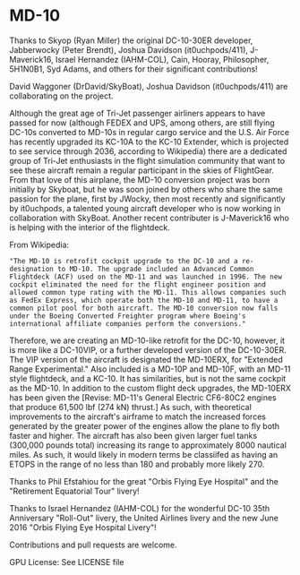 MD-10
==============

Thanks to Skyop (Ryan Miller) the original DC-10-30ER developer, Jabberwocky (Peter Brendt), Joshua Davidson (it0uchpods/411), J-Maverick16, Israel Hernandez (IAHM-COL), Cain, Hooray, Philosopher, 5H1N0B1, Syd Adams, and others for their significant contributions!

David Waggoner (DrDavid/SkyBoat), Joshua Davidson (it0uchpods/411) are collaborating on the project.

Although the great age of Tri-Jet passenger airliners appears to have passed for now (although FEDEX and UPS, among others, are still flying DC-10s converted to MD-10s in regular cargo service and the U.S. Air Force has recently upgraded its KC-10A to the KC-10 Extender, which is projected to see service through 2036, according to Wikipedia) there are a dedicated group of Tri-Jet enthusiasts in the flight simulation community that want to see these aircraft remain a regular participant in the skies of FlightGear.  From that love of this airplane, the MD-10 conversion project was born initially by Skyboat, but he was soon joined by others who share the same passion for the plane, first by JWocky, then most recently and significantly by it0uchpods, a talented young aircraft developer who is now working in collaboration with SkyBoat.  Another recent contributer is J-Maverick16 who is helping with the interior of the flightdeck.

From Wikipedia:

	"The MD-10 is retrofit cockpit upgrade to the DC-10 and a re-designation to MD-10. The upgrade included an Advanced Common Flightdeck (ACF) used on the MD-11 and was launched in 1996. The new cockpit eliminated the need for the flight engineer position and allowed common type rating with the MD-11. This allows companies such as FedEx Express, which operate both the MD-10 and MD-11, to have a common pilot pool for both aircraft. The MD-10 conversion now falls under the Boeing Converted Freighter program where Boeing's international affiliate companies perform the conversions."

Therefore, we are creating an MD-10-like retrofit for the DC-10, however, it is more like a DC-10VIP, or a further developed version of the DC-10-30ER. The VIP version of the aircraft is designated the MD-10ERX, for "Extended Range Experimental." Also included is a MD-10P and MD-10F, with an MD-11 style flightdeck, and a KC-10. It has similarities, but is not the same cockpit as the MD-10.  In addition to the custom flight deck upgrades, the MD-10ERX has been given the [Revise: MD-11's General Electric CF6-80C2 engines that produce 61,500 lbf (274 kN) thrust.]  As such, with theoretical improvements to the aircraft's airframe to match the increased forces generated by the greater power of the engines allow the plane to fly both faster and higher.  The aircraft has also been given larger fuel tanks (300,000 pounds total) increasing its range to approximately 8000 nautical miles.  As such, it would likely in modern terms be classiifed as having an ETOPS in the range of no less than 180 and probably more likely 270.

Thanks to Phil Efstahiou for the great "Orbis Flying Eye Hospital" and the "Retirement Equatorial Tour" livery!

Thanks to Israel Hernandez (IAHM-COL) for the wonderful DC-10 35th Anniversary "Roll-Out" livery, the United Airlines livery and the new June 2016 "Orbis Flying Eye Hospital Livery"!

Contributions and pull requests are welcome.

GPU License:  See LICENSE file

